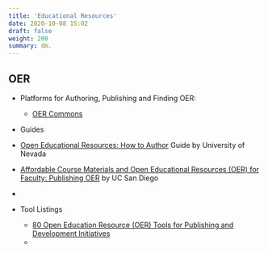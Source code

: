 ```yaml
---
title: 'Educational Resources'
date: 2020-10-08 15:02
draft: false
weight: 200
summary: dm.
---
```



## OER

- Platforms for Authoring, Publishing and Finding OER:
	- [OER Commons](https://www.oercommons.org/)


- Guides
 - [Open Educational Resources: How to Author](https://guides.library.unr.edu/oer/create) Guide by University of Nevada
 - [Affordable Course Materials and Open Educational Resources (OER) for Faculty: Publishing OER](https://ucsd.libguides.com/OERforfaculty/publish) by UC San Diego
 - 

- Tool Listings
	- [80 Open Education Resource (OER) Tools for Publishing and Development Initiatives](https://oedb.org/ilibrarian/80-oer-tools/)
	-

